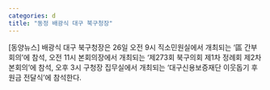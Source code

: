 ```yaml
---
categories: d
title: "동정 배광식 대구 북구청장"
---
```

[동양뉴스] 배광식 대구 북구청장은 26일 오전 9시 직소민원실에서 개최되는 ‘區 간부회의’에 참석, 오전 11시 본회의장에서 개최되는 ‘제273회 북구의회 제1차 정례회 제2차 본회의’에 참석, 오후 3시 구청장 집무실에서 개최되는 ‘대구신용보증재단 이웃돕기 후원금 전달식’에 참석한다.
